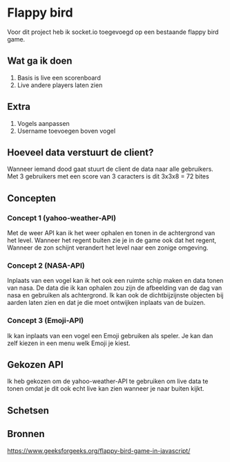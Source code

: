 # Flappy bird
Voor dit project heb ik socket.io toegevoegd op een bestaande flappy bird game.

## Wat ga ik doen
1. Basis is live een scorenboard
2. Live andere players laten zien

## Extra
1. Vogels aanpassen
2. Username toevoegen boven vogel

## Hoeveel data verstuurt de client?
Wanneer iemand dood gaat stuurt de client de data naar alle gebruikers. Met 3 gebruikers met een score van 3 caracters is dit 3x3x8 = 72 bites

## Concepten

### Concept 1 (yahoo-weather-API)
Met de weer API kan ik het weer ophalen en tonen in de achtergrond van het level. Wanneer het regent buiten zie je in de game ook dat het regent, Wanneer de zon schijnt verandert het level naar een zonige omgeving.

### Concept 2 (NASA-API)
Inplaats van een vogel kan ik het ook een ruimte schip maken en data tonen van nasa. De data die ik kan ophalen zou zijn de afbeelding van de dag van nasa en gebruiken als achtergrond. Ik kan ook de dichtbijzijnste objecten bij aarden laten zien en dat je die moet ontwijken inplaats van de buizen.

### Concept 3 (Emoji-API)
Ik kan inplaats van een vogel een Emoji gebruiken als speler. Je kan dan zelf kiezen in een menu welk Emoji je kiest.

## Gekozen API
Ik heb gekozen om de yahoo-weather-API te gebruiken om live data te tonen omdat je dit ook echt live kan zien wanneer je naar buiten kijkt. 

## Schetsen


## Bronnen
https://www.geeksforgeeks.org/flappy-bird-game-in-javascript/
